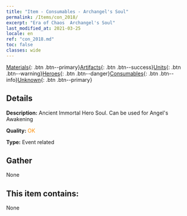 ```yaml
---
title: "Item - Consumables - Archangel's Soul"
permalink: /Items/con_2018/
excerpt: "Era of Chaos  Archangel's Soul"
last_modified_at: 2021-03-25
locale: en
ref: "con_2018.md"
toc: false
classes: wide
---
```

 [Materials](/Items/){: .btn .btn--primary}[Artifacts](/Items/Artifacts/){: .btn .btn--success}[Units](/Items/Units/){: .btn .btn--warning}[Heroes](/Items/Heroes/){: .btn .btn--danger}[Consumables](/Items/Consumables/){: .btn .btn--info}[Unknown](/Items/Unknown/){: .btn .btn--primary}

## Details
 **Description:** Ancient Immortal Hero Soul. Can be used for Angel's Awakening

 **Quality:** <span style="color: #FF8C00">OK</span>

 **Type:** Event related

## Gather

  None

## This item contains:

  None

